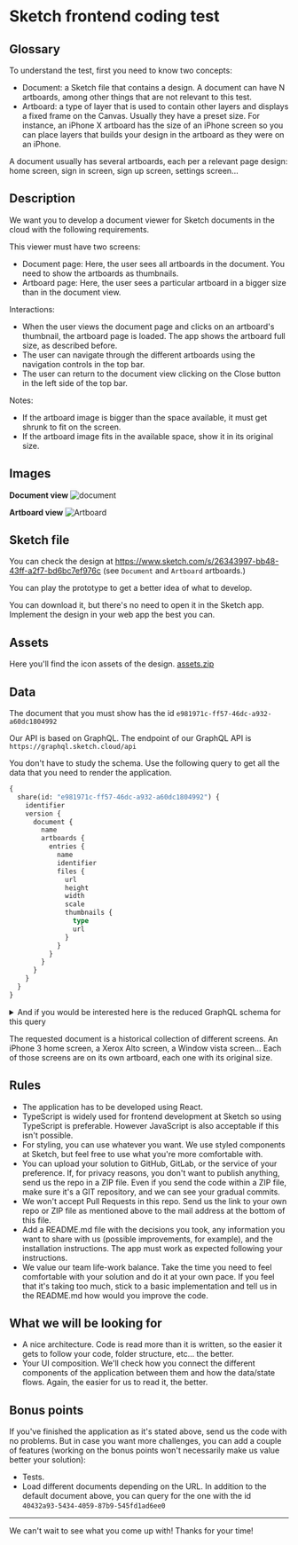 # Sketch frontend coding test

## Glossary

To understand the test, first you need to know two concepts:

- Document: a Sketch file that contains a design. A document can have N artboards, among other things that are not relevant to this test.
- Artboard: a type of layer that is used to contain other layers and displays a fixed frame on the Canvas. Usually they have a preset size. For instance, an iPhone X artboard has the size of an iPhone screen so you can place layers that builds your design in the artboard as they were on an iPhone.

A document usually has several artboards, each per a relevant page design: home screen, sign in screen, sign up screen, settings screen...

## Description

We want you to develop a document viewer for Sketch documents in the cloud with the following requirements.

This viewer must have two screens:

- Document page: Here, the user sees all artboards in the document. You need to show the artboards as thumbnails.
- Artboard page: Here, the user sees a particular artboard in a bigger size than in the document view.

Interactions:

- When the user views the document page and clicks on an artboard's thumbnail, the artboard page is loaded. The app shows the artboard full size, as described before.
- The user can navigate through the different artboards using the navigation controls in the top bar.
- The user can return to the document view clicking on the Close button in the left side of the top bar.

Notes:

- If the artboard image is bigger than the space available, it must get shrunk to fit on the screen.
- If the artboard image fits in the available space, show it in its original size.

## Images

**Document view**
![document](https://user-images.githubusercontent.com/1078228/74834572-fa7deb00-531b-11ea-921d-ea305910c544.png)

**Artboard view**
![Artboard](https://user-images.githubusercontent.com/1078228/74834589-01a4f900-531c-11ea-8290-dd851300dd50.png)

## Sketch file

You can check the design at https://www.sketch.com/s/26343997-bb48-43ff-a2f7-bd6bc7ef976c (see `Document` and `Artboard` artboards.)

You can play the prototype to get a better idea of what to develop.

You can download it, but there's no need to open it in the Sketch app. Implement the design in your web app the best you can.

## Assets

Here you'll find the icon assets of the design.
[assets.zip](https://github.com/sketch-hq/frontend-code-test/files/4235948/assets.zip)

## Data

The document that you must show has the id `e981971c-ff57-46dc-a932-a60dc1804992`

Our API is based on GraphQL. The endpoint of our GraphQL API is `https://graphql.sketch.cloud/api`

You don't have to study the schema. Use the following query to get all the data that you need to render the application.

```graphql
{
  share(id: "e981971c-ff57-46dc-a932-a60dc1804992") {
    identifier
    version {
      document {
        name
        artboards {
          entries {
            name
            identifier
            files {
              url
              height
              width
              scale
              thumbnails {
                type
                url
              }
            }
          }
        }
      }
    }
  }
}
```


<details>
 <summary>And if you would be interested here is the reduced GraphQL schema for this query</summary>

```graphql
schema {
  query: RootQueryType
}

type RootQueryType {
  share(id: UUID): Share
}

type Share {
  identifier: UUID!
  version: Version
}

type Version {
  document: Document
}

type Document {
  artboards: Artboards
  name: String!
}

type Artboards {
  entries: [Artboard!]!
}

type Artboard {
  files: [File!]!
  identifier: UUID!
  name: String!
}

type File {
  url: String
  height: Int
  width: Int
  scale: Int!
  thumbnails: [Thumbnail]
}

type Thumbnail {
  type: ThumbnailSizeType
  url: String
}

enum ThumbnailSizeType {
  S
  M
  L
  XL
}
```

</details>

The requested document is a historical collection of different screens. An iPhone 3 home screen, a Xerox Alto screen, a Window vista screen... Each of those screens are on its own artboard, each one with its original size.

## Rules

- The application has to be developed using React.
- TypeScript is widely used for frontend development at Sketch so using TypeScript is preferable. However JavaScript is also acceptable if this isn't possible.
- For styling, you can use whatever you want. We use styled components at Sketch, but feel free to use what you're more comfortable with.
- You can upload your solution to GitHub, GitLab, or the service of your preference. If, for privacy reasons, you don't want to publish anything, send us the repo in a ZIP file. Even if you send the code within a ZIP file, make sure it's a GIT repository, and we can see your gradual commits.
- We won't accept Pull Requests in this repo. Send us the link to your own repo or ZIP file as mentioned above to the mail address at the bottom of this file.
- Add a README.md file with the decisions you took, any information you want to share with us (possible improvements, for example), and the installation instructions. The app must work as expected following your instructions.
- We value our team life-work balance. Take the time you need to feel comfortable with your solution and do it at your own pace. If you feel that it's taking too much, stick to a basic implementation and tell us in the README.md how would you improve the code.

## What we will be looking for

- A nice architecture. Code is read more than it is written, so the easier it gets to follow your code, folder structure, etc... the better.
- Your UI composition. We'll check how you connect the different components of the application between them and how the data/state flows. Again, the easier for us to read it, the better.

## Bonus points

If you've finished the application as it's stated above, send us the code with no problems. But in case you want more challenges, you can add a couple of features (working on the bonus points won't necessarily make us value better your solution):

- Tests.
- Load different documents depending on the URL. In addition to the default document above, you can query for the one with the id `40432a93-5434-4059-87b9-545fd1ad6ee0`

---

We can't wait to see what you come up with! Thanks for your time!